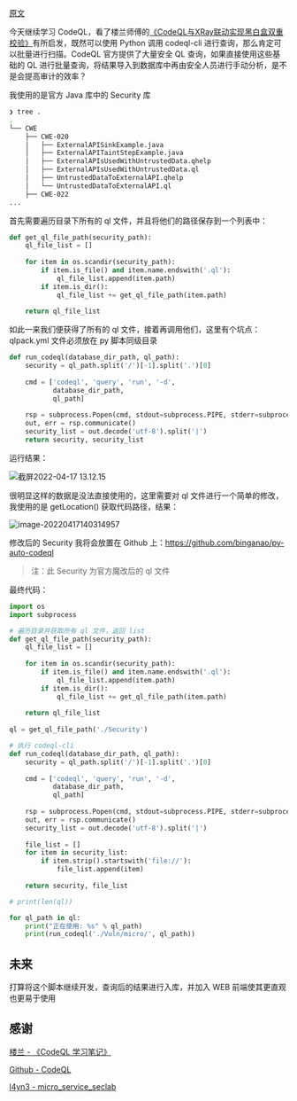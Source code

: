 [原文](https://bingbingzi.cn/some-ideas-about-using-codeql-for-automatic-audit/)

今天继续学习 CodeQL，看了楼兰师傅的[《CodeQL与XRay联动实现黑白盒双重校验》](https://www.yuque.com/loulan-b47wt/rc30f7/bd1frn)有所启发，既然可以使用 Python 调用 codeql-cli 进行查询，那么肯定可以批量进行扫描。CodeQL 官方提供了大量安全 QL 查询，如果直接使用这些基础的 QL 进行批量查询，将结果导入到数据库中再由安全人员进行手动分析，是不是会提高审计的效率？

我使用的是官方 Java 库中的 Security 库

```bash
❯ tree .
.
└── CWE
    ├── CWE-020
    │   ├── ExternalAPISinkExample.java
    │   ├── ExternalAPITaintStepExample.java
    │   ├── ExternalAPIsUsedWithUntrustedData.qhelp
    │   ├── ExternalAPIsUsedWithUntrustedData.ql
    │   ├── UntrustedDataToExternalAPI.qhelp
    │   └── UntrustedDataToExternalAPI.ql
    ├── CWE-022
...
```

首先需要遍历目录下所有的 ql 文件，并且将他们的路径保存到一个列表中：

```python
def get_ql_file_path(security_path):
    ql_file_list = []
    
    for item in os.scandir(security_path):
        if item.is_file() and item.name.endswith('.ql'):
            ql_file_list.append(item.path)
        if item.is_dir():
            ql_file_list += get_ql_file_path(item.path)
            
    return ql_file_list
```

如此一来我们便获得了所有的 ql 文件，接着再调用他们，这里有个坑点：qlpack.yml 文件必须放在 py 脚本同级目录

```python
def run_codeql(database_dir_path, ql_path):
    security = ql_path.split('/')[-1].split('.')[0]
    
    cmd = ['codeql', 'query', 'run', '-d', 
           database_dir_path, 
           ql_path]
    
    rsp = subprocess.Popen(cmd, stdout=subprocess.PIPE, stderr=subprocess.PIPE)
    out, err = rsp.communicate()
    security_list = out.decode('utf-8').split('|')
    return security, security_list
```

运行结果：

![截屏2022-04-17 13.12.15](https://cdn.bingbingzi.cn/blog/20220417131232.png "运行结果")

很明显这样的数据是没法直接使用的，这里需要对 ql 文件进行一个简单的修改，我使用的是 getLocation() 获取代码路径，结果：

![image-20220417140314957](https://cdn.bingbingzi.cn/blog/20220417140315.png "整理后的结果")

修改后的 Security 我将会放置在 Github 上：https://github.com/binganao/py-auto-codeql

> 注：此 Security 为官方魔改后的 ql 文件

最终代码：

```python
import os
import subprocess

# 遍历目录并获取所有 ql 文件，返回 list
def get_ql_file_path(security_path):
    ql_file_list = []
    
    for item in os.scandir(security_path):
        if item.is_file() and item.name.endswith('.ql'):
            ql_file_list.append(item.path)
        if item.is_dir():
            ql_file_list += get_ql_file_path(item.path)
            
    return ql_file_list
            
ql = get_ql_file_path('./Security')

# 执行 codeql-cli
def run_codeql(database_dir_path, ql_path):
    security = ql_path.split('/')[-1].split('.')[0]
    
    cmd = ['codeql', 'query', 'run', '-d', 
           database_dir_path, 
           ql_path]
    
    rsp = subprocess.Popen(cmd, stdout=subprocess.PIPE, stderr=subprocess.PIPE)
    out, err = rsp.communicate()
    security_list = out.decode('utf-8').split('|')
    
    file_list = []
    for item in security_list:
        if item.strip().startswith('file://'):
            file_list.append(item)
            
    return security, file_list

# print(len(ql))

for ql_path in ql:
    print("正在使用: %s" % ql_path)
    print(run_codeql('./Vuln/micro/', ql_path))
```

## 未来

打算将这个脚本继续开发，查询后的结果进行入库，并加入 WEB 前端使其更直观也更易于使用

## 感谢

[楼兰 - 《CodeQL 学习笔记》](https://www.yuque.com/loulan-b47wt/rc30f7)

[Github - CodeQL](https://github.com/github/codeql)

[l4yn3 - micro_service_seclab](https://github.com/l4yn3/micro_service_seclab/)
